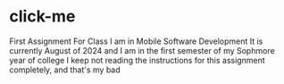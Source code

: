 # click-me
First Assignment For Class
I am in Mobile Software Development
It is currently August of 2024 and I am in the first semester of my Sophmore year of college
I keep not reading the instructions for this assignment completely, and that's my bad
